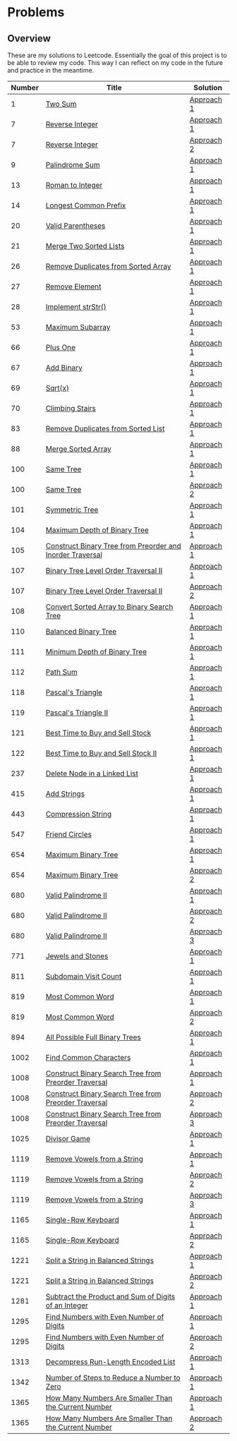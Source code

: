 # Problems

## Overview
These are my solutions to Leetcode. Essentially the goal of this project is to be able to review my code. This way I can reflect on my code in the future and practice in the meantime.

Number | Title | Solution
------ | ----- | --------
1 | [Two Sum](https://leetcode.com/problems/two-sum/) | [Approach 1](https://github.com/jinyell/Problems/blob/master/CSharpProblems/CSharpProblems/Problem_1.cs)
7 | [Reverse Integer](https://leetcode.com/problems/reverse-integer/) | [Approach 1](https://github.com/jinyell/Problems/blob/master/CSharpProblems/CSharpProblems/Problem_7.cs)
7 | [Reverse Integer](https://leetcode.com/problems/reverse-integer/) | [Approach 2](https://github.com/jinyell/Problems/blob/master/CSharpProblems/CSharpProblems/Problem_7_Approach_2.cs)
9 | [Palindrome Sum](https://leetcode.com/problems/palindrome-number/) | [Approach 1](https://github.com/jinyell/Problems/blob/master/CSharpProblems/CSharpProblems/Problem_9.cs)
13 | [Roman to Integer](https://leetcode.com/problems/roman-to-integer/) | [Approach 1](https://github.com/jinyell/Problems/blob/master/CSharpProblems/CSharpProblems/Problem_13.cs)
14 | [Longest Common Prefix](https://leetcode.com/problems/longest-common-prefix/) | [Approach 1](https://github.com/jinyell/Problems/blob/master/CSharpProblems/CSharpProblems/Problem_14.cs)
20 | [Valid Parentheses](https://leetcode.com/problems/valid-parentheses/) | [Approach 1](https://github.com/jinyell/Problems/blob/master/CSharpProblems/CSharpProblems/Problem_20.cs)
21 | [Merge Two Sorted Lists](https://leetcode.com/problems/merge-two-sorted-lists/) | [Approach 1](https://github.com/jinyell/Problems/blob/master/CSharpProblems/CSharpProblems/Problem_21.cs)
26 | [Remove Duplicates from Sorted Array](https://leetcode.com/problems/remove-duplicates-from-sorted-array/) | [Approach 1](https://github.com/jinyell/Problems/blob/master/CSharpProblems/CSharpProblems/Problem_26.cs)
27 | [Remove Element](https://leetcode.com/problems/remove-element/) | [Approach 1](https://github.com/jinyell/Problems/blob/master/CSharpProblems/CSharpProblems/Problem_27.cs)
28 | [Implement strStr()](https://leetcode.com/problems/implement-strstr/) | [Approach 1](https://github.com/jinyell/Problems/blob/master/CSharpProblems/CSharpProblems/Problem_28.cs)
53 | [Maximum Subarray](https://leetcode.com/problems/maximum-subarray/) | [Approach 1](https://github.com/jinyell/Problems/blob/master/CSharpProblems/CSharpProblems/Problem_53.cs)
66 | [Plus One](https://leetcode.com/problems/plus-one/) | [Approach 1](https://github.com/jinyell/Problems/blob/master/CSharpProblems/CSharpProblems/Problem_66.cs)
67 | [Add Binary](https://leetcode.com/problems/add-binary/) | [Approach 1](https://github.com/jinyell/Problems/blob/master/CSharpProblems/CSharpProblems/Problem_67.cs)
69 | [Sqrt(x)](https://leetcode.com/problems/sqrtx/) | [Approach 1](https://github.com/jinyell/Problems/blob/master/CSharpProblems/CSharpProblems/Problem_69.cs)
70 | [Climbing Stairs](https://leetcode.com/problems/climbing-stairs/) | [Approach 1](https://github.com/jinyell/Problems/blob/master/CSharpProblems/CSharpProblems/Problem_70.cs)
83 | [Remove Duplicates from Sorted List](https://leetcode.com/problems/remove-duplicates-from-sorted-list/) | [Approach 1](https://github.com/jinyell/Problems/blob/master/CSharpProblems/CSharpProblems/Problem_83.cs)
88 | [Merge Sorted Array](https://leetcode.com/problems/merge-sorted-array/) | [Approach 1](https://github.com/jinyell/Problems/blob/master/CSharpProblems/CSharpProblems/Problem_88.cs)
100 | [Same Tree](https://leetcode.com/problems/same-tree/) | [Approach 1](https://github.com/jinyell/Problems/blob/master/CSharpProblems/CSharpProblems/Problem_100.cs)
100 | [Same Tree](https://leetcode.com/problems/same-tree/) | [Approach 2](https://github.com/jinyell/Problems/blob/master/CSharpProblems/CSharpProblems/Problem_100_Approach_2.cs)
101 | [Symmetric Tree](https://leetcode.com/problems/symmetric-tree/) | [Approach 1](https://github.com/jinyell/Problems/blob/master/CSharpProblems/CSharpProblems/Problem_101.cs)
104 | [Maximum Depth of Binary Tree](https://leetcode.com/problems/maximum-depth-of-binary-tree/) | [Approach 1](https://github.com/jinyell/Problems/blob/master/CSharpProblems/CSharpProblems/Problem_104.cs)
105 | [Construct Binary Tree from Preorder and Inorder Traversal](https://leetcode.com/problems/construct-binary-tree-from-preorder-and-inorder-traversal/) | [Approach 1](https://github.com/jinyell/Problems/blob/master/CSharpProblems/CSharpProblems/Problem_105.cs)
107 | [Binary Tree Level Order Traversal II](https://leetcode.com/problems/binary-tree-level-order-traversal-ii/) | [Approach 1](https://github.com/jinyell/Problems/blob/master/CSharpProblems/CSharpProblems/Problem_107.cs)
107 | [Binary Tree Level Order Traversal II](https://leetcode.com/problems/binary-tree-level-order-traversal-ii/) | [Approach 2](https://github.com/jinyell/Problems/blob/master/CSharpProblems/CSharpProblems/Problem_107%20_Approach_2.cs)
108 | [Convert Sorted Array to Binary Search Tree](https://leetcode.com/problems/convert-sorted-array-to-binary-search-tree/) | [Approach 1](https://github.com/jinyell/Problems/blob/master/CSharpProblems/CSharpProblems/Problem_108.cs)
110 | [Balanced Binary Tree](https://leetcode.com/problems/balanced-binary-tree/) | [Approach 1](https://github.com/jinyell/Problems/blob/master/CSharpProblems/CSharpProblems/Problem_110.cs)
111 | [Minimum Depth of Binary Tree](https://leetcode.com/problems/minimum-depth-of-binary-tree/) | [Approach 1](https://github.com/jinyell/Problems/blob/master/CSharpProblems/CSharpProblems/Problem_111.cs)
112 | [Path Sum](https://leetcode.com/problems/path-sum/) | [Approach 1](https://github.com/jinyell/Problems/blob/master/CSharpProblems/CSharpProblems/Problem_112.cs)
118 | [Pascal's Triangle](https://leetcode.com/problems/pascals-triangle/) | [Approach 1](https://github.com/jinyell/Problems/blob/master/CSharpProblems/CSharpProblems/Problem_118.cs)
119 | [Pascal's Triangle II](https://leetcode.com/problems/pascals-triangle-ii/) | [Approach 1](https://github.com/jinyell/Problems/blob/master/CSharpProblems/CSharpProblems/Problem_119.cs)
121 | [Best Time to Buy and Sell Stock](https://leetcode.com/problems/best-time-to-buy-and-sell-stock/) | [Approach 1](https://github.com/jinyell/Problems/blob/master/CSharpProblems/CSharpProblems/Problem_121.cs)
122 | [Best Time to Buy and Sell Stock II](https://leetcode.com/problems/best-time-to-buy-and-sell-stock-ii/) | [Approach 1](https://github.com/jinyell/Problems/blob/master/CSharpProblems/CSharpProblems/Problem_122.cs)
237 | [Delete Node in a Linked List](https://leetcode.com/problems/delete-node-in-a-linked-list/) | [Approach 1](https://github.com/jinyell/Problems/blob/master/CSharpProblems/CSharpProblems/Problem_237.cs)
415 | [Add Strings](https://leetcode.com/problems/add-strings/) | [Approach 1](https://github.com/jinyell/Problems/blob/master/CSharpProblems/CSharpProblems/Problem_415.cs)
443 | [Compression String](https://leetcode.com/problems/string-compression/) | [Approach 1](https://github.com/jinyell/Problems/blob/master/CSharpProblems/CSharpProblems/Problem_443.cs)
547 | [Friend Circles](https://leetcode.com/problems/friend-circles/) | [Approach 1](https://github.com/jinyell/Problems/blob/master/CSharpProblems/CSharpProblems/Problem_547.cs)
654 | [Maximum Binary Tree](https://leetcode.com/problems/maximum-binary-tree/) | [Approach 1](https://github.com/jinyell/Problems/blob/master/CSharpProblems/CSharpProblems/Problem_654.cs)
654 | [Maximum Binary Tree](https://leetcode.com/problems/maximum-binary-tree/) | [Approach 2](https://github.com/jinyell/Problems/blob/master/CSharpProblems/CSharpProblems/Problem_654_Approach_2.cs)
680 | [Valid Palindrome II](https://leetcode.com/problems/valid-palindrome-ii/) | [Approach 1](https://github.com/jinyell/Problems/blob/master/CSharpProblems/CSharpProblems/Problem_680.cs)
680 | [Valid Palindrome II](https://leetcode.com/problems/valid-palindrome-ii/) | [Approach 2](https://github.com/jinyell/Problems/blob/master/CSharpProblems/CSharpProblems/Problem_680_Approach_2.cs)
680 | [Valid Palindrome II](https://leetcode.com/problems/valid-palindrome-ii/) | [Approach 3](https://github.com/jinyell/Problems/blob/master/CSharpProblems/CSharpProblems/Problem_680%20_Approach_3.cs)
771 | [Jewels and Stones](https://leetcode.com/problems/jewels-and-stones/) | [Approach 1](https://github.com/jinyell/Problems/blob/master/CSharpProblems/CSharpProblems/Problem_771.cs)
811 | [Subdomain Visit Count](https://leetcode.com/problems/subdomain-visit-count/) | [Approach 1](https://github.com/jinyell/Problems/blob/master/CSharpProblems/CSharpProblems/Problem_811.cs)
819 | [Most Common Word](https://leetcode.com/problems/most-common-word/) | [Approach 1](https://github.com/jinyell/Problems/blob/master/CSharpProblems/CSharpProblems/Problem_819.cs)
819 | [Most Common Word](https://leetcode.com/problems/most-common-word/) | [Approach 2](https://github.com/jinyell/Problems/blob/master/CSharpProblems/CSharpProblems/Problem_819%20_Approach_2.cs)
894 | [All Possible Full Binary Trees](https://leetcode.com/problems/all-possible-full-binary-trees/) | [Approach 1](https://github.com/jinyell/Problems/blob/master/CSharpProblems/CSharpProblems/Problem_894.cs)
1002 | [Find Common Characters](https://leetcode.com/problems/find-common-characters/) | [Approach 1](https://github.com/jinyell/Problems/blob/master/CSharpProblems/CSharpProblems/Problem_1002.cs)
1008 | [Construct Binary Search Tree from Preorder Traversal](https://leetcode.com/problems/construct-binary-search-tree-from-preorder-traversal/) | [Approach 1](https://github.com/jinyell/Problems/blob/master/CSharpProblems/CSharpProblems/Problem_1008.cs)
1008 | [Construct Binary Search Tree from Preorder Traversal](https://leetcode.com/problems/construct-binary-search-tree-from-preorder-traversal/) | [Approach 2](https://github.com/jinyell/Problems/blob/master/CSharpProblems/CSharpProblems/Problem_1008_Approach_2.cs)
1008 | [Construct Binary Search Tree from Preorder Traversal](https://leetcode.com/problems/construct-binary-search-tree-from-preorder-traversal/) | [Approach 3](https://github.com/jinyell/Problems/blob/master/CSharpProblems/CSharpProblems/Problem_1008_Approach_3.cs)
1025 | [Divisor Game](https://leetcode.com/problems/divisor-game/) | [Approach 1](https://github.com/jinyell/Problems/blob/master/CSharpProblems/CSharpProblems/Problem_1025.cs)
1119 | [Remove Vowels from a String](https://leetcode.com/problems/remove-vowels-from-a-string/) | [Approach 1](https://github.com/jinyell/Problems/blob/master/CSharpProblems/CSharpProblems/Problem_1119.cs)
1119 | [Remove Vowels from a String](https://leetcode.com/problems/remove-vowels-from-a-string/) | [Approach 2](https://github.com/jinyell/Problems/blob/master/CSharpProblems/CSharpProblems/Problem_1119_Approach_2.cs)
1119 | [Remove Vowels from a String](https://leetcode.com/problems/remove-vowels-from-a-string/) | [Approach 3](https://github.com/jinyell/Problems/blob/master/CSharpProblems/CSharpProblems/Problem_1119_Approach_3.cs)
1165 | [Single-Row Keyboard](https://leetcode.com/problems/single-row-keyboard/) | [Approach 1](https://github.com/jinyell/Problems/blob/master/CSharpProblems/CSharpProblems/Problem_1165.cs)
1165 | [Single-Row Keyboard](https://leetcode.com/problems/single-row-keyboard/) | [Approach 2](https://github.com/jinyell/Problems/blob/master/CSharpProblems/CSharpProblems/Problem_1165_Approach_2.cs)
1221 | [Split a String in Balanced Strings](https://leetcode.com/problems/split-a-string-in-balanced-strings/) | [Approach 1](https://github.com/jinyell/Problems/blob/master/CSharpProblems/CSharpProblems/Problem_1221.cs)
1221 | [Split a String in Balanced Strings](https://leetcode.com/problems/split-a-string-in-balanced-strings/) | [Approach 2](https://github.com/jinyell/Problems/blob/master/CSharpProblems/CSharpProblems/Problem_1221_Approach_2.cs)
1281 | [Subtract the Product and Sum of Digits of an Integer](https://leetcode.com/problems/subtract-the-product-and-sum-of-digits-of-an-integer/) | [Approach 1](https://github.com/jinyell/Problems/blob/master/CSharpProblems/CSharpProblems/Problem_1281.cs)
1295 | [Find Numbers with Even Number of Digits](https://leetcode.com/problems/find-numbers-with-even-number-of-digits/) | [Approach 1](https://github.com/jinyell/Problems/blob/master/CSharpProblems/CSharpProblems/Problem_1295.cs)
1295 | [Find Numbers with Even Number of Digits](https://leetcode.com/problems/find-numbers-with-even-number-of-digits/) | [Approach 2](https://github.com/jinyell/Problems/blob/master/CSharpProblems/CSharpProblems/Problem_1295_Approach_2.cs)
1313 | [Decompress Run-Length Encoded List](https://leetcode.com/problems/decompress-run-length-encoded-list/) | [Approach 1](https://github.com/jinyell/Problems/blob/master/CSharpProblems/CSharpProblems/Problem_1313.cs)
1342 | [Number of Steps to Reduce a Number to Zero](https://leetcode.com/problems/number-of-steps-to-reduce-a-number-to-zero/) | [Approach 1](https://github.com/jinyell/Problems/blob/master/CSharpProblems/CSharpProblems/Problem_1342.cs)
1365 | [How Many Numbers Are Smaller Than the Current Number](https://leetcode.com/problems/how-many-numbers-are-smaller-than-the-current-number/) | [Approach 1](https://github.com/jinyell/Problems/blob/master/CSharpProblems/CSharpProblems/Problem_1365.cs)
1365 | [How Many Numbers Are Smaller Than the Current Number](https://leetcode.com/problems/how-many-numbers-are-smaller-than-the-current-number/) | [Approach 2](https://github.com/jinyell/Problems/blob/master/CSharpProblems/CSharpProblems/Problem_1365_Approach_2.cs)


